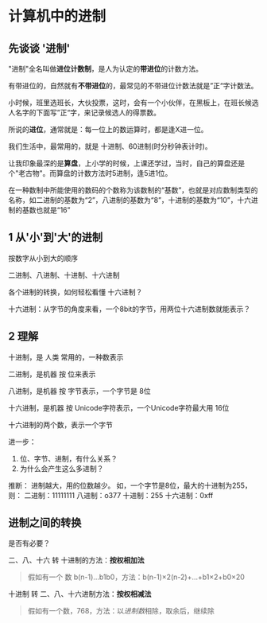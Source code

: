 # 计算机中的进制

## 先谈谈 '进制'
"进制"全名叫做**进位计数制**，是人为认定的**带进位**的计数方法。

有带进位的，自然就有**不带进位**的，最常见的不带进位计数法就是”正“字计数法。

小时候，班里选班长，大伙投票，这时，会有一个小伙伴，在黑板上，在班长候选人名字的下面写”正“字，来记录候选人的得票数。

所说的**进位**，通常就是：每一位上的数运算时，都是逢X进一位。

我们生活中，最常用的，就是 十进制、60进制(时分秒钟表计时)。

让我印象最深的是**算盘**，上小学的时候，上课还学过，当时，自己的算盘还是个"老古物"。而算盘的计数方法时5进制，逢5进1位。

在一种数制中所能使用的数码的个数称为该数制的“基数”，也就是对应数制类型的名称，如二进制的基数为“2”，八进制的基数为“8”，十进制的基数为“10”，十六进制的基数也就是“16”

## 1 从'小'到'大'的进制
按数字从小到大的顺序

二进制、八进制、十进制、十六进制

各个进制的转换，如何轻松看懂 十六进制？

十六进制：从字节的角度来看，一个8bit的字节，用两位十六进制数就能表示？

## 2 理解
十进制，是 人类 常用的，一种数表示

二进制，是机器 按 位来表示

八进制，是机器 按 字节表示，一个字节是 8位

十六进制，是机器 按 Unicode字符表示，一个Unicode字符最大用 16位

十六进制的两个数，表示一个字节

进一步：

1. 位、字节、进制，有什么关系？
2. 为什么会产生这么多进制？

推断：
进制越大，用的位数越少。
如，一个字节是8位，最大的十进制为255，则：
二进制：11111111
八进制：o377
十进制：255
十六进制：0xff

## 进制之间的转换
是否有必要？

二、八、十六 转 十进制的方法：**按权相加法** 

> 假如有一个 数 b(n-1)...b1b0，方法：b(n-1)×2(n-2)+...+b1×2+b0×20

十进制 转 二、八、十六进制方法：**按权相减法**

> 假如有一个数，768，方法：以*进制数*相除，取余后，继续除
